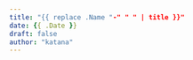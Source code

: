 ```yaml
---
title: "{{ replace .Name "-" " " | title }}"
date: {{ .Date }}
draft: false
author: "katana"
---
```



